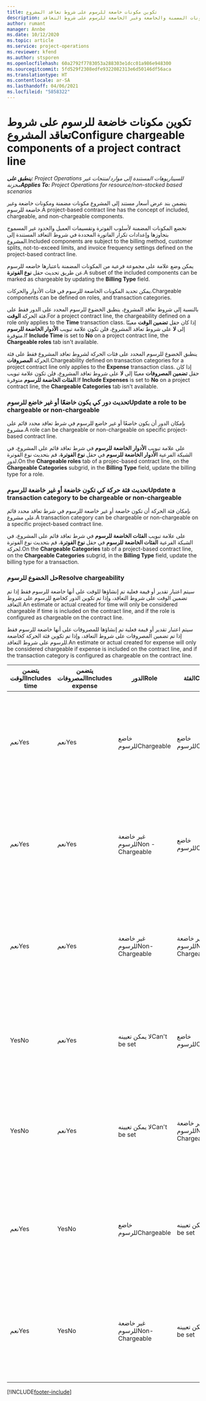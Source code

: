 ```yaml
---
title: تكوين مكونات خاضعة للرسوم على شروط تعاقد المشروع
description: يقدم هذا الموضوع معلومات حول إعداد المكونات المضمنة والخاضعة وغير الخاضعة للرسوم على شروط التعاقد.
author: rumant
manager: Annbe
ms.date: 10/12/2020
ms.topic: article
ms.service: project-operations
ms.reviewer: kfend
ms.author: stsporen
ms.openlocfilehash: 60a2792f7783053a288303e1dcc01a986e948300
ms.sourcegitcommit: 5fd529f2308edfe9322082313e6d50146df56aca
ms.translationtype: HT
ms.contentlocale: ar-SA
ms.lasthandoff: 04/06/2021
ms.locfileid: "5858322"
---
```

# <a name="configure-chargeable-components-of-a-project-contract-line"></a><span data-ttu-id="67aec-103">تكوين مكونات خاضعة للرسوم على شروط تعاقد المشروع</span><span class="sxs-lookup"><span data-stu-id="67aec-103">Configure chargeable components of a project contract line</span></span>

<span data-ttu-id="67aec-104">_**ينطبق على:** Project Operations للسيناريوهات المستندة إلى موارد/منتجات غير مخزنة‬_</span><span class="sxs-lookup"><span data-stu-id="67aec-104">_**Applies To:** Project Operations for resource/non-stocked based scenarios_</span></span>

<span data-ttu-id="67aec-105">يتضمن بند عرض أسعار مستند إلى المشروع مكونات مضمنة ومكونات خاضعة وغير خاضعة للرسوم.</span><span class="sxs-lookup"><span data-stu-id="67aec-105">A project-based contract line has the concept of included, chargeable, and non-chargeable components.</span></span>

<span data-ttu-id="67aec-106">تخضع المكونات المضمنة لأسلوب الفوترة وتقسيمات العميل والحدود غير المسموح بتجاوزها وإعدادات تكرار الفاتورة المحددة في شروط التعاقد المستندة إلى المشروع.</span><span class="sxs-lookup"><span data-stu-id="67aec-106">Included components are subject to the billing method, customer splits, not-to-exceed limits, and invoice frequency settings defined on the project-based contract line.</span></span>

<span data-ttu-id="67aec-107">يمكن وضع علامة على مجموعة فرعية من المكونات المضمنة باعتبارها خاضعه للرسوم عن طريق تحديث حقل **نوع الفوترة**.</span><span class="sxs-lookup"><span data-stu-id="67aec-107">A subset of the included components can be marked as chargeable by updating the **Billing Type** field.</span></span>

<span data-ttu-id="67aec-108">يمكن تحديد المكونات الخاضعة للرسوم في فئات الأدوار والحركات.</span><span class="sxs-lookup"><span data-stu-id="67aec-108">Chargeable components can be defined on roles, and transaction categories.</span></span>

<span data-ttu-id="67aec-109">بالنسبة إلى شروط تعاقد المشروع، ينطبق الخضوع للرسوم المحدد على الدور فقط على فئة الحركة **الوقت**.</span><span class="sxs-lookup"><span data-stu-id="67aec-109">For a project contract line, the chargeability defined on a role only applies to the **Time** transaction class.</span></span> <span data-ttu-id="67aec-110">إذا كان حقل **تضمين الوقت** معينّا إلى **لا** على شروط تعاقد المشروع، فلن تكون علامة تبويب **الأدوار الخاضعة للرسوم** متوفرة.</span><span class="sxs-lookup"><span data-stu-id="67aec-110">If **Include Time** is set to **No** on a project contract line, the **Chargeable roles** tab isn't available.</span></span>

<span data-ttu-id="67aec-111">ينطبق الخضوع للرسوم المحدد على فئات الحركة لشروط تعاقد المشروع فقط على فئة الحركة **المصروفات**.</span><span class="sxs-lookup"><span data-stu-id="67aec-111">Chargeability defined on transaction categories for a project contract line only applies to the **Expense** transaction class.</span></span> <span data-ttu-id="67aec-112">إذا كان حقل **تضمين المصروفات** معينّا إلى **لا** على شروط تعاقد المشروع، فلن تكون علامة تبويب **الفئات الخاضعة للرسوم** متوفرة.</span><span class="sxs-lookup"><span data-stu-id="67aec-112">If **Include Expenses** is set to **No** on a project contract line, the **Chargeable Categories** tab isn't available.</span></span>

### <a name="update-a-role-to-be-chargeable-or-non-chargeable"></a><span data-ttu-id="67aec-113">تحديث دور كي يكون خاضعًا أو غير خاضع للرسوم</span><span class="sxs-lookup"><span data-stu-id="67aec-113">Update a role to be chargeable or non-chargeable</span></span>

<span data-ttu-id="67aec-114">بإمكان الدور أن يكون خاضعًا أو غير خاضع للرسوم في شرط تعاقد محدد قائم على مشروع.</span><span class="sxs-lookup"><span data-stu-id="67aec-114">A role can be chargeable or non-chargeable on specific project-based contract line.</span></span>

<span data-ttu-id="67aec-115">على علامة تبويب **الأدوار الخاضعة للرسوم** في شرط تعاقد قائم على المشروع، في الشبكة الفرعية **الأدوار الخاضعة للرسوم** في حقل **نوع الفوترة**، قم بتحديث نوع الفوترة لدور.</span><span class="sxs-lookup"><span data-stu-id="67aec-115">On the **Chargeable roles** tab of a projec-based contract line, on the **Chargeable Categories** subgrid, in the **Billing Type** field, update the billing type for a role.</span></span>

### <a name="update-a-transaction-category-to-be-chargeable-or-non-chargeable"></a><span data-ttu-id="67aec-116">تحديث فئة حركة كي تكون خاضعة أو غير خاضعة للرسوم</span><span class="sxs-lookup"><span data-stu-id="67aec-116">Update a transaction category to be chargeable or non-chargeable</span></span>

<span data-ttu-id="67aec-117">بإمكان فئة الحركة أن تكون خاضعة أو غير خاضعة للرسوم في شرط تعاقد محدد قائم على مشروع.</span><span class="sxs-lookup"><span data-stu-id="67aec-117">A transaction category can be chargeable or non-chargeable on a specific project-based contract line.</span></span>

<span data-ttu-id="67aec-118">على علامة تبويب **الفئات الخاضعة للرسوم** في شرط تعاقد قائم على المشروع، في الشبكة الفرعية **الفئات الخاضعة للرسوم** في حقل **نوع الفوترة**، قم بتحديث نوع الفوترة لحركة.</span><span class="sxs-lookup"><span data-stu-id="67aec-118">On the **Chargeable Categories** tab of a project-based contract line, on the **Chargeable Categories** subgrid, in the **Billing Type** field, update the billing type for a transaction.</span></span>

### <a name="resolve-chargeability"></a><span data-ttu-id="67aec-119">حل الخضوع للرسوم</span><span class="sxs-lookup"><span data-stu-id="67aec-119">Resolve chargeability</span></span>

<span data-ttu-id="67aec-120">سيتم اعتبار تقدير أو قيمة فعلية تم إنشاؤها للوقت على أنها خاضعة للرسوم فقط إذا تم تضمين الوقت على شروط التعاقد، وإذا تم تكوين الدور كخاضع للرسوم على شروط التعاقد.</span><span class="sxs-lookup"><span data-stu-id="67aec-120">An estimate or actual created for time will only be considered chargeable if time is included on the contract line, and if the role is configured as chargeable on the contract line.</span></span>

<span data-ttu-id="67aec-121">سيتم اعتبار تقدير أو قيمة فعلية تم إنشاؤها للمصروفات على أنها خاضعة للرسوم فقط إذا تم تضمين المصروفات على شروط التعاقد، وإذا تم تكوين فئة الحركة كخاضعة للرسوم على شروط التعاقد.</span><span class="sxs-lookup"><span data-stu-id="67aec-121">An estimate or actual created for expense will only be considered chargeable if expense is included on the contract line, and if the transaction category is configured as chargeable on the contract line.</span></span>

| <span data-ttu-id="67aec-122">يتضمن الوقت</span><span class="sxs-lookup"><span data-stu-id="67aec-122">Includes time</span></span> | <span data-ttu-id="67aec-123">يتضمن المصروفات</span><span class="sxs-lookup"><span data-stu-id="67aec-123">Includes expense</span></span> | <span data-ttu-id="67aec-124">الدور</span><span class="sxs-lookup"><span data-stu-id="67aec-124">Role</span></span> | <span data-ttu-id="67aec-125">الفئة</span><span class="sxs-lookup"><span data-stu-id="67aec-125">Category</span></span> | <span data-ttu-id="67aec-126">مهمة</span><span class="sxs-lookup"><span data-stu-id="67aec-126">Task</span></span> |
| --- | --- | --- | --- | --- |
| <span data-ttu-id="67aec-127">‏‏نعم</span><span class="sxs-lookup"><span data-stu-id="67aec-127">Yes</span></span> | <span data-ttu-id="67aec-128">‏‏نعم</span><span class="sxs-lookup"><span data-stu-id="67aec-128">Yes</span></span> | <span data-ttu-id="67aec-129">خاضع للرسوم</span><span class="sxs-lookup"><span data-stu-id="67aec-129">Chargeable</span></span> | <span data-ttu-id="67aec-130">خاضع للرسوم</span><span class="sxs-lookup"><span data-stu-id="67aec-130">Chargeable</span></span> | <span data-ttu-id="67aec-131">الفوترة على قيمة الوقت الفعلية: خاضعة للرسوم</span><span class="sxs-lookup"><span data-stu-id="67aec-131">Billing on a time actual: Chargeable</span></span> </br><span data-ttu-id="67aec-132">نوع الفوترة على القيمة الفعلية للمصروفات: خاضع للرسوم</span><span class="sxs-lookup"><span data-stu-id="67aec-132">Billing type on an expense actual: Chargeable</span></span> |
| <span data-ttu-id="67aec-133">‏‏نعم</span><span class="sxs-lookup"><span data-stu-id="67aec-133">Yes</span></span> | <span data-ttu-id="67aec-134">‏‏نعم</span><span class="sxs-lookup"><span data-stu-id="67aec-134">Yes</span></span> | <span data-ttu-id="67aec-135">غير خاضعة للرسوم</span><span class="sxs-lookup"><span data-stu-id="67aec-135">Non - Chargeable</span></span> | <span data-ttu-id="67aec-136">خاضع للرسوم</span><span class="sxs-lookup"><span data-stu-id="67aec-136">Chargeable</span></span> | <span data-ttu-id="67aec-137">الفوترة على قيمة الوقت الفعلية: غير خاضعة للرسوم</span><span class="sxs-lookup"><span data-stu-id="67aec-137">Billing on a time actual: Non-Chargeable</span></span> </br><span data-ttu-id="67aec-138">نوع الفوترة على القيمة الفعلية للمصروفات: خاضع للرسوم</span><span class="sxs-lookup"><span data-stu-id="67aec-138">Billing type on an expense actual: Chargeable</span></span> |
| <span data-ttu-id="67aec-139">‏‏نعم</span><span class="sxs-lookup"><span data-stu-id="67aec-139">Yes</span></span> | <span data-ttu-id="67aec-140">‏‏نعم</span><span class="sxs-lookup"><span data-stu-id="67aec-140">Yes</span></span> | <span data-ttu-id="67aec-141">غير خاضعة للرسوم</span><span class="sxs-lookup"><span data-stu-id="67aec-141">Non-Chargeable</span></span> | <span data-ttu-id="67aec-142">غير خاضعة للرسوم</span><span class="sxs-lookup"><span data-stu-id="67aec-142">Non-Chargeable</span></span> | <span data-ttu-id="67aec-143">الفوترة على قيمة الوقت الفعلية: غير خاضعة للرسوم</span><span class="sxs-lookup"><span data-stu-id="67aec-143">Billing on a time actual: Non-Chargeable</span></span> </br><span data-ttu-id="67aec-144">نوع الفوترة على القيمة الفعلية للمصروفات: غير خاضع للرسوم</span><span class="sxs-lookup"><span data-stu-id="67aec-144">Billing type on an expense actual: Non-Chargeable</span></span> |
| <span data-ttu-id="67aec-145">Yes</span><span class="sxs-lookup"><span data-stu-id="67aec-145">No</span></span> | <span data-ttu-id="67aec-146">‏‏نعم</span><span class="sxs-lookup"><span data-stu-id="67aec-146">Yes</span></span> | <span data-ttu-id="67aec-147">لا يمكن تعيينه</span><span class="sxs-lookup"><span data-stu-id="67aec-147">Can't be set</span></span> | <span data-ttu-id="67aec-148">خاضع للرسوم</span><span class="sxs-lookup"><span data-stu-id="67aec-148">Chargeable</span></span> | <span data-ttu-id="67aec-149">الفوترة على قيمة الوقت الفعلية: غير متوفرة</span><span class="sxs-lookup"><span data-stu-id="67aec-149">Billing on a time actual: Not available</span></span> </br><span data-ttu-id="67aec-150">نوع الفوترة على القيمة الفعلية للمصروفات: خاضع للرسوم</span><span class="sxs-lookup"><span data-stu-id="67aec-150">Billing type on an expense actual:Chargeable</span></span> |
| <span data-ttu-id="67aec-151">Yes</span><span class="sxs-lookup"><span data-stu-id="67aec-151">No</span></span> | <span data-ttu-id="67aec-152">‏‏نعم</span><span class="sxs-lookup"><span data-stu-id="67aec-152">Yes</span></span> | <span data-ttu-id="67aec-153">لا يمكن تعيينه</span><span class="sxs-lookup"><span data-stu-id="67aec-153">Can't be set</span></span> | <span data-ttu-id="67aec-154">غير خاضعة للرسوم</span><span class="sxs-lookup"><span data-stu-id="67aec-154">Non-Chargeable</span></span> | <span data-ttu-id="67aec-155">الفوترة على قيمة الوقت الفعلية: غير متوفرة</span><span class="sxs-lookup"><span data-stu-id="67aec-155">Billing on a time actual: Not available</span></span> </br><span data-ttu-id="67aec-156">نوع الفوترة على القيمة الفعلية للمصروفات: غير خاضع للرسوم</span><span class="sxs-lookup"><span data-stu-id="67aec-156">Billing type on an expense actual: Non-chargeable</span></span> |
| <span data-ttu-id="67aec-157">‏‏نعم</span><span class="sxs-lookup"><span data-stu-id="67aec-157">Yes</span></span> | <span data-ttu-id="67aec-158">Yes</span><span class="sxs-lookup"><span data-stu-id="67aec-158">No</span></span> | <span data-ttu-id="67aec-159">خاضع للرسوم</span><span class="sxs-lookup"><span data-stu-id="67aec-159">Chargeable</span></span> | <span data-ttu-id="67aec-160">لا يمكن تعيينه</span><span class="sxs-lookup"><span data-stu-id="67aec-160">Can't be set</span></span> | <span data-ttu-id="67aec-161">الفوترة على قيمة الوقت الفعلية: خاضعة للرسوم</span><span class="sxs-lookup"><span data-stu-id="67aec-161">Billing on a time actual: Chargeable</span></span> </br><span data-ttu-id="67aec-162">نوع الفوترة على القيمة الفعلية للمصروفات: غير متوفر</span><span class="sxs-lookup"><span data-stu-id="67aec-162">Billing type on an expense actual: Not available</span></span> |
| <span data-ttu-id="67aec-163">‏‏نعم</span><span class="sxs-lookup"><span data-stu-id="67aec-163">Yes</span></span> | <span data-ttu-id="67aec-164">Yes</span><span class="sxs-lookup"><span data-stu-id="67aec-164">No</span></span> | <span data-ttu-id="67aec-165">غير خاضعة للرسوم</span><span class="sxs-lookup"><span data-stu-id="67aec-165">Non-Chargeable</span></span> | <span data-ttu-id="67aec-166">لا يمكن تعيينه</span><span class="sxs-lookup"><span data-stu-id="67aec-166">Can't be set</span></span> | <span data-ttu-id="67aec-167">الفوترة على قيمة الوقت الفعلية: غير خاضعة للرسوم</span><span class="sxs-lookup"><span data-stu-id="67aec-167">Billing on a time actual: Non-chargeable</span></span> </br> <span data-ttu-id="67aec-168">نوع الفوترة على القيمة الفعلية للمصروفات: غير متوفر</span><span class="sxs-lookup"><span data-stu-id="67aec-168">Billing type on an expense actual: Not available</span></span> |


[!INCLUDE[footer-include](../includes/footer-banner.md)]

